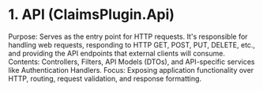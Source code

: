 # 1. API (ClaimsPlugin.Api)
Purpose: Serves as the entry point for HTTP requests. It's responsible for handling web requests, responding to HTTP GET, POST, PUT, DELETE, etc., and providing the API endpoints that external clients will consume.
Contents: Controllers, Filters, API Models (DTOs), and API-specific services like Authentication Handlers.
Focus: Exposing application functionality over HTTP, routing, request validation, and response formatting.